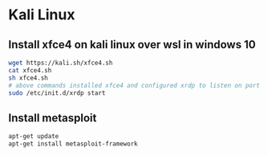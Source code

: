 # Kali Linux

## Install xfce4 on kali linux over wsl in windows 10

```sh
wget https://kali.sh/xfce4.sh
cat xfce4.sh
sh xfce4.sh
# above commands installed xfce4 and configured xrdp to listen on port 3390 but not start the service yet
sudo /etc/init.d/xrdp start

```

## Install metasploit

```sh
apt-get update
apt-get install metasploit-framework
```